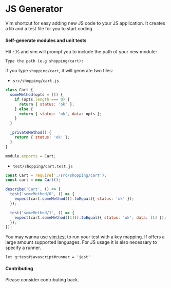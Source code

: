 # JS Generator
Vim shortcut for easy adding new JS code to your JS application. It creates a lib and a test file for you to start coding.

#### Self-generate modules and unit tests

Hit `:JS` and vim will prompt you to include the path of your new module:

```Type the path (e.g shopping/cart):```

if you type `shopping/cart`, it will generate two files:

* `src/shopping/cart.js`

```javascript
class Cart {
  someMethod(opts = []) {
    if (opts.length === 0) {
      return { status: 'ok' };
    } else {
      return { status: 'ok', data: opts };
    }
  }

  _privateMethod() {
    return { status: 'ok' };
  }
}

module.exports = Cart;
```

* `test/shopping/cart.test.js`

```javascript
const Cart = require('./src/shopping/cart');
const cart = new Cart();

describe('Cart', () => {
  test('someMethod/0', () => {
    expect(cart.someMethod()).toEqual({ status: 'ok' });
  });

  test('someMethod/1', () => {
    expect(cart.someMethod([1])).toEqual({ status: 'ok', data: [1] });
  });
});

```

You may wanna use [vim.test](https://github.com/vim-test/vim-test)
to run your test with a key mapping. If offers a large amount supported languages. For JS usage it is also necessary to specify a runner. 

```
let g:test#javascript#runner = 'jest'
```

#### Contributing
Please consider contributing back.

